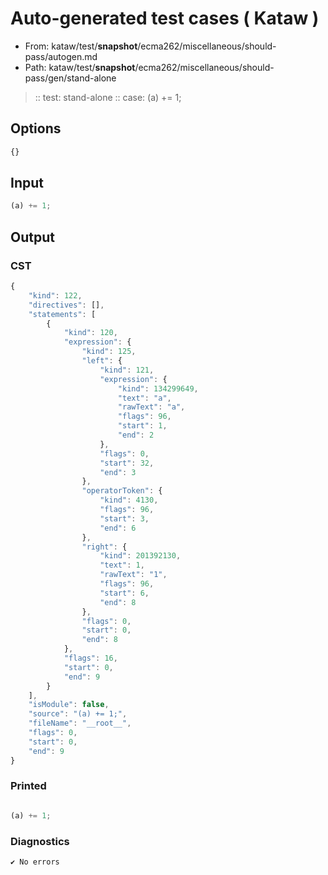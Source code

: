 # Auto-generated test cases ( Kataw )
- From: kataw/test/__snapshot__/ecma262/miscellaneous/should-pass/autogen.md
- Path: kataw/test/__snapshot__/ecma262/miscellaneous/should-pass/gen/stand-alone
> :: test: stand-alone
> :: case: (a) += 1;
## Options

`````js
{}
`````
## Input

`````js
(a) += 1;
`````
## Output

### CST

```javascript
{
    "kind": 122,
    "directives": [],
    "statements": [
        {
            "kind": 120,
            "expression": {
                "kind": 125,
                "left": {
                    "kind": 121,
                    "expression": {
                        "kind": 134299649,
                        "text": "a",
                        "rawText": "a",
                        "flags": 96,
                        "start": 1,
                        "end": 2
                    },
                    "flags": 0,
                    "start": 32,
                    "end": 3
                },
                "operatorToken": {
                    "kind": 4130,
                    "flags": 96,
                    "start": 3,
                    "end": 6
                },
                "right": {
                    "kind": 201392130,
                    "text": 1,
                    "rawText": "1",
                    "flags": 96,
                    "start": 6,
                    "end": 8
                },
                "flags": 0,
                "start": 0,
                "end": 8
            },
            "flags": 16,
            "start": 0,
            "end": 9
        }
    ],
    "isModule": false,
    "source": "(a) += 1;",
    "fileName": "__root__",
    "flags": 0,
    "start": 0,
    "end": 9
}
```

### Printed

```javascript

(a) += 1;
```

### Diagnostics

```javascript
✔ No errors
```

